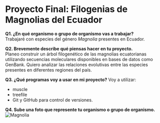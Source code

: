 # Proyecto Final: Filogenias de Magnolias del Ecuador

**Q1. ¿En qué organismo o grupo de organismo vas a trabajar?**  
Trabajaré con especies del género *Magnolia* presentes en Ecuador.

**Q2. Brevemente describe qué piensas hacer en tu proyecto.**  
Planeo construir un árbol filogenético de las magnolias ecuatorianas utilizando secuencias moleculares disponibles en bases de datos como GenBank. Quiero analizar las relaciones evolutivas entre las especies presentes en diferentes regiones del país.

**Q3. ¿Qué programas voy a usar en mi proyecto?**
Voy a utilizar:
- muscle
- treefile
- Git y GitHub para control de versiones.

**Q4. Sube una foto que represente tu organismo o grupo de organismo.**  
![Magnolia](https://inaturalist-open-data.s3.amazonaws.com/photos/33358334/original.jpg)
